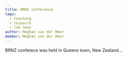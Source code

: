 ```yaml
---
title: BRNZ conference
tags: 
  - teaching
  - research
  - lab news
author: Meghan van der Meer
member: Meghan van der Meer
---
```


BRNZ conferece was held in Queens town, New Zealand...


